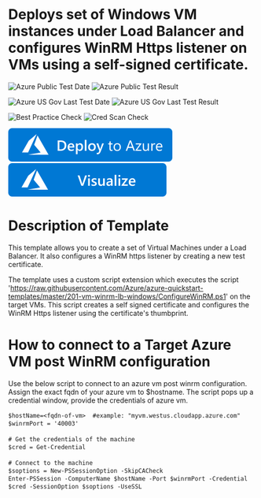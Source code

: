 # Deploys set of Windows VM instances under Load Balancer and configures WinRM Https listener on VMs using a self-signed certificate.

![Azure Public Test Date](https://azurequickstartsservice.blob.core.windows.net/badges/201-vm-winrm-lb-windows/PublicLastTestDate.svg)
![Azure Public Test Result](https://azurequickstartsservice.blob.core.windows.net/badges/201-vm-winrm-lb-windows/PublicDeployment.svg)

![Azure US Gov Last Test Date](https://azurequickstartsservice.blob.core.windows.net/badges/201-vm-winrm-lb-windows/FairfaxLastTestDate.svg)
![Azure US Gov Last Test Result](https://azurequickstartsservice.blob.core.windows.net/badges/201-vm-winrm-lb-windows/FairfaxDeployment.svg)

![Best Practice Check](https://azurequickstartsservice.blob.core.windows.net/badges/201-vm-winrm-lb-windows/BestPracticeResult.svg)
![Cred Scan Check](https://azurequickstartsservice.blob.core.windows.net/badges/201-vm-winrm-lb-windows/CredScanResult.svg)

[![Deploy To Azure](https://raw.githubusercontent.com/Azure/azure-quickstart-templates/master/1-CONTRIBUTION-GUIDE/images/deploytoazure.svg?sanitize=true)]("https://portal.azure.com/#create/Microsoft.Template/uri/https%3A%2F%2Fraw.githubusercontent.com%2FAzure%2Fazure-quickstart-templates%2Fmaster%2F201-vm-winrm-lb-windows%2Fazuredeploy.json")  [![Visualize](https://raw.githubusercontent.com/Azure/azure-quickstart-templates/master/1-CONTRIBUTION-GUIDE/images/visualizebutton.svg?sanitize=true)]("http://armviz.io/#/?load=https%3A%2F%2Fraw.githubusercontent.com%2FAzure%2Fazure-quickstart-templates%2Fmaster%2F201-vm-winrm-lb-windows%2Fazuredeploy.json")

Description of Template
=======================
This template allows you to create a set of Virtual Machines under a Load Balancer. It also configures a WinRM https listener by creating a new test certificate.

The template uses a custom script extension which executes the script 'https://raw.githubusercontent.com/Azure/azure-quickstart-templates/master/201-vm-winrm-lb-windows/ConfigureWinRM.ps1' on the target VMs.
This script creates a self signed certificate and configures the WinRM Https listener using the certificate's thumbprint.

How to connect to a Target Azure VM post WinRM configuration
============================================================
Use the below script to connect to an azure vm post winrm configuration. Assign the exact fqdn of your azure vm to $hostname.
The script pops up a credential window, provide the credentials of azure vm.

	$hostName=<fqdn-of-vm>  #example: "myvm.westus.cloudapp.azure.com"
	$winrmPort = '40003'

	# Get the credentials of the machine
	$cred = Get-Credential

	# Connect to the machine
	$soptions = New-PSSessionOption -SkipCACheck
	Enter-PSSession -ComputerName $hostName -Port $winrmPort -Credential $cred -SessionOption $soptions -UseSSL



